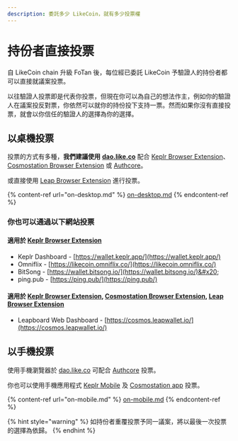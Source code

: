 ```yaml
---
description: 委託多少 LikeCoin，就有多少投票權
---
```


# 持份者直接投票

自 LikeCoin chain 升級 FoTan 後，每位經已委託 LikeCoin 予驗證人的持份者都可以直接就議案投票。

以往驗證人投票即是代表你投票，但現在你可以為自己的想法作主，例如你的驗證人在議案投反對票，你依然可以就你的持份投下支持一票。然而如果你沒有直接投票，就會以你信任的驗證人的選擇為你的選擇。

## 以桌機投票

投票的方式有多種，**我們建議使用** [**dao.like.co**](./#shi-yong-dao.like.co-tou-piao) 配合 [Keplr Browser Extension](../../wallet/keplr/)、[Cosmostation Browser Extension](../../wallet/cosmostation/) 或 [Authcore](../../../user-guide/liker-id/register/)。

或直接使用 [Leap Browser Extension](../../wallet/leap/) 進行投票。

{% content-ref url="on-desktop.md" %}
[on-desktop.md](on-desktop.md)
{% endcontent-ref %}

### 你也可以通過以下網站投票

#### 適用於 [Keplr Browser Extension](../../wallet/keplr/)

* Keplr Dashboard - [https://wallet.keplr.app/](https://wallet.keplr.app/)
* Omniflix - [https://likecoin.omniflix.co/](https://likecoin.omniflix.co/)
* BitSong - [https://wallet.bitsong.io/](https://wallet.bitsong.io/)&#x20;
* ping.pub - [https://ping.pub/](https://ping.pub/)

#### 適用於 [Keplr Browser Extension](../../wallet/keplr/), [Cosmostation Browser Extension](../../wallet/cosmostation/), [Leap Browser Extension](../../wallet/leap/)

* Leapboard Web Dashboard - [https://cosmos.leapwallet.io/](https://cosmos.leapwallet.io/)

## 以手機投票

使用手機瀏覽器於 [dao.like.co](https://dao.like.co/) 可配合 [Authcore](../../../user-guide/liker-id/register/) 投票。

你也可以使用手機應用程式 [Keplr Mobile](../../wallet/keplr-mobile/) 及 [Cosmostation app](../../wallet/cosmostation-mobile/) 投票。

{% content-ref url="on-mobile.md" %}
[on-mobile.md](on-mobile.md)
{% endcontent-ref %}

{% hint style="warning" %}
如持份者重覆投票予同一議案，將以最後一次投票的選擇為依歸。
{% endhint %}

